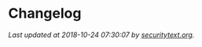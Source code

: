 # Changelog

_Last updated at 2018-10-24 07:30:07 by [securitytext.org](https://securitytext.org)._
